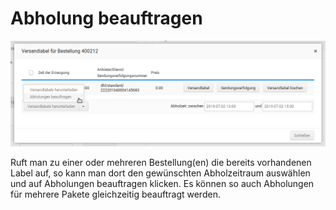 # Abholung beauftragen 

![](Bilder/shipcloud/20190702_007.png "Abholung beauftragen")

Ruft man zu einer oder mehreren Bestellung\(en\) die bereits vorhandenen Label auf, so kann man dort den gewünschten Abholzeitraum auswählen und auf Abholungen beauftragen klicken. Es können so auch Abholungen für mehrere Pakete gleichzeitig beauftragt werden.



